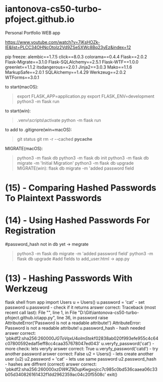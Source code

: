 # iantonova-cs50-turbo-pfoject.github.io
Personal Portfolio WEB app

https://www.youtube.com/watch?v=7jKsHOZk-IE&list=PLCC34OHNcOtolz2Vd9ZSeSXWc8Bq23yEz&index=12

pip freeze:
    alembic==1.7.5
    click==8.0.3
    colorama==0.4.4
    Flask==2.0.2
    Flask-Migrate==3.1.0
    Flask-SQLAlchemy==2.5.1
    Flask-WTF==1.0.0
    greenlet==1.1.2
    itsdangerous==2.0.1
    Jinja2==3.0.3
    Mako==1.1.6
    MarkupSafe==2.0.1
    SQLAlchemy==1.4.29
    Werkzeug==2.0.2
    WTForms==3.0.1

to start(macOS):
>export FLASK_APP=application.py
>export FLASK_ENV=development
>python3 -m flask run

to start(win):
>.venv\scripts\activate
>python -m flask run

to add to .gitignore(win+macOS):
>git status
>git rm -r --cached __pycache__

MIGRATE(macOS):
>python3 -m flask db 
>python3 -m flask db init
>python3 -m flask db migrate -m 'Initial Migration'
>python3 -m flask db upgrade 
MIGRATE(win):
>flask db migrate -m 'added password field

# (15) - Comparing Hashed Passwords To Plaintext Passwords


# (14) - Using Hashed Passwords For Registration 
#password_hash not in db yet -> megrate
> python3 -m flask db migrate -m 'added password field'
> python3 -m flask db upgrade 
#add fields to add_user.html -> app.py

# (13) - Hashing Passwords With Werkzeug
flask shell
from app import Users
u = Users()
u.password = 'cat'          - set password
u.password                  - check if it returns
                arswer correct: Traceback (most recent call last):
                                File "<console>", line 1, in <module>
                                File "D:\Git\iantonova-cs50-turbo-pfoject.github.io\app.py", line 36, in password
                                    raise AttributeError('Password is not a readable attribute!')
                                AttributeError: Password is not a readable attribute!
u.password_hash             - hash needed
                arswer correct:             'pbkdf2:sha256:260000$JGToVqxU4olmStek$f02838ab020f993efe955c4c64c07800592edaf5eff8cc4caa357678047ed043'
u.veryfy_password('cat')    - more check: lets veryfy
                arswer correct: True
u.veryfy_password('catd')   - try another password
                arswer correct: False
u2 = Users()                - lets create another user (u2)
u2.password = 'cat'         - lets use same password
u2.password_hash            - hashes are diffrent (correct)
                arswer correct:     
                'pbkdf2:sha256:260000$xzDWKZ9DupKwgxoj$cc7c985c0bd536caaea06c33b05d340826161432f1dd2962359ac04c20f5508c'
exit()